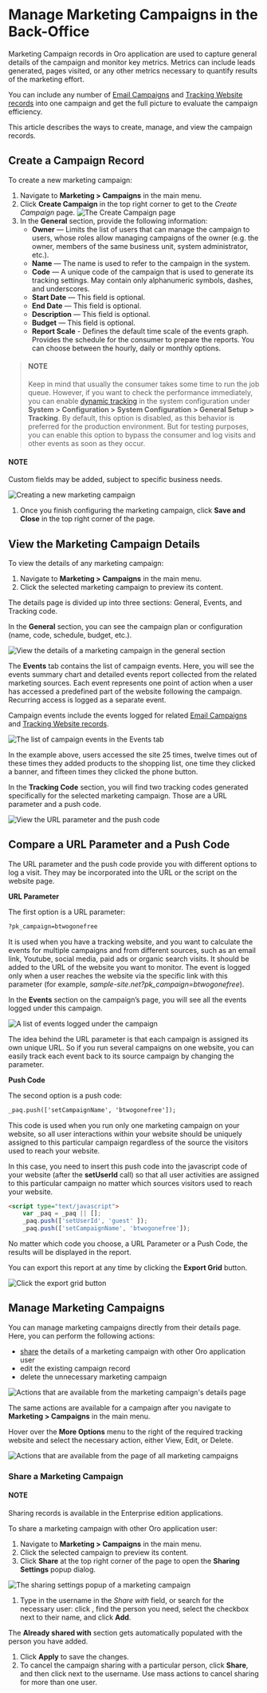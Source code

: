 <a id="user-guide-marketing-campaigns"></a>

# Manage Marketing Campaigns in the Back-Office

Marketing Campaign records in Oro application are used to capture general details of the campaign and monitor key metrics. Metrics can include leads generated, pages visited, or any other metrics necessary to quantify results of the marketing effort.

You can include any number of [Email Campaigns](../email-campaigns/index.md#user-guide-email-campaigns-plus-marketing) and [Tracking Website records](../tracking-websites/index.md#user-guide-marketing-tracking) into one campaign and get the full picture to evaluate the campaign efficiency.

This article describes the ways to create, manage, and view the campaign records.

<a id="user-guide-marketing-campaigns-create"></a>

## Create a Campaign Record

To create a new marketing campaign:

1. Navigate to **Marketing > Campaigns** in the main menu.
2. Click **Create Campaign** in the top right corner to get to the *Create Campaign* page.
   ![The Create Campaign page](user/img/marketing/marketing/create_marketing_campaign_form.png)
3. In the **General** section, provide the following information:
   * **Owner** — Limits the list of users that can manage the campaign to users, whose roles allow managing campaigns of the owner (e.g. the owner, members of the same business unit, system administrator, etc.).
   * **Name** — The name is used to refer to the campaign in the system.
   * **Code** — A unique code of the campaign that is used to generate its tracking settings. May contain only alphanumeric symbols, dashes, and underscores.
   * **Start Date** — This field is optional.
   * **End Date** — This field is optional.
   * **Description** — This field is optional.
   * **Budget** — This field is optional.
   * **Report Scale** - Defines the default time scale of the events graph. Provides the schedule for the consumer to prepare the reports. You can choose between the hourly, daily or monthly options.

> #### NOTE
> Keep in mind that usually the consumer takes some time to run the job queue. However, if you want to check the performance immediately, you can enable [dynamic tracking](../../system/configuration/system/general-setup/tracking.md#admin-configuration-tracking) in the system configuration under **System > Configuration > System Configuration > General Setup > Tracking**. By default, this option is disabled, as this behavior is preferred for the production environment. But for testing purposes, you can enable this option to bypass the consumer and log visits and other events as soon as they occur.

#### NOTE
Custom fields may be added, subject to specific business needs.

![Creating a new marketing campaign](user/img/marketing/marketing/create_marketing_campaign.png)
1. Once you finish configuring the marketing campaign, click **Save and Close** in the top right corner of the page.

<a id="user-guide-marketing-campaigns-view-page"></a>

## View the Marketing Campaign Details

To view the details of any marketing campaign:

1. Navigate to **Marketing > Campaigns** in the main menu.
2. Click the selected marketing campaign to preview its content.

The details page is divided up into three sections: General, Events, and Tracking code.

In the **General** section, you can see the campaign plan or configuration (name, code, schedule, budget, etc.).

![View the details of a marketing campaign in the general section](user/img/marketing/marketing/marketing_campaign_view_general.png)

The **Events** tab contains the list of campaign events. Here, you will see the events summary chart and detailed events report collected from the related marketing sources. Each event represents one point of action when a user has accessed a predefined part of the website following the campaign. Recurring access is logged as a separate event.

Campaign events include the events logged for related [Email Campaigns](../email-campaigns/index.md#user-guide-email-campaigns-plus-marketing) and [Tracking Website records](../tracking-websites/index.md#user-guide-marketing-tracking).

![The list of campaign events in the Events tab](user/img/marketing/marketing/marketing_campaign_view_events.png)

In the example above, users accessed the site 25 times, twelve times out of these times they added products to the shopping list, one time they clicked a banner, and fifteen times they clicked the phone button.

In the **Tracking Code** section, you will find two tracking codes generated specifically for the selected marketing campaign. Those are a URL parameter and a push code.

![View the URL parameter and the push code](user/img/marketing/marketing/marketing_campaign_view_code.png)

<a id="user-guide-marketing-codes"></a>

## Compare a URL Parameter and a Push Code

The URL parameter and the push code provide you with different options to log a visit. They may be incorporated into the URL or the script on the website page.

**URL Parameter**

The first option is a URL parameter:

```html
?pk_campaign=btwogonefree
```

It is used when you have a tracking website, and you want to calculate the events for multiple campaigns and from different sources, such as an email link, Youtube, social media, paid ads or organic search visits. It should be added to the URL of the website you want to monitor. The event is logged only when a user reaches the website via the specific link with this parameter (for example, *sample-site.net?pk_campaign=btwogonefree*).

In the **Events** section on the campaign’s page, you will see all the events logged under this campaign.

![A list of events logged under the campaign](user/img/marketing/marketing/events_logged.png)

The idea behind the URL parameter is that each campaign is assigned its own unique URL. So if you run several campaigns on one website, you can easily track each event back to its source campaign by changing the parameter.

**Push Code**

The second option is a push code:

```html
_paq.push(['setCampaignName', 'btwogonefree']);
```

This code is used when you run only one marketing campaign on your website, so all user interactions within your website should be uniquely assigned to this particular campaign regardless of the source the visitors used to reach your website.

In this case, you need to insert this push code into the javascript code of your website (after the **setUserId** call) so that all user activities are assigned to this particular campaign no matter which sources visitors used to reach your website.

```html
<script type="text/javascript">
    var _paq = _paq || [];
    _paq.push(['setUserId', 'guest' ]);
    _paq.push(['setCampaignName', 'btwogonefree']);
```

No matter which code you choose, a URL Parameter or a Push Code, the results will be displayed in the report.

You can export this report at any time by clicking the **Export Grid** button.

![Click the export grid button](user/img/marketing/marketing/export_grid.png)

<a id="user-guide-marketing-campaigns-actions"></a>

## Manage Marketing Campaigns

You can manage marketing campaigns directly from their details page. Here, you can perform the following actions:

* [share](#user-guide-marketing-campaign-share-page) the details of a marketing campaign with other Oro application user
* edit the existing campaign record
* delete the unnecessary marketing campaign

![Actions that are available from the marketing campaign's details page](user/img/marketing/marketing/campaign_actions.png)

The same actions are available for a campaign after you navigate to **Marketing > Campaigns** in the main menu.

Hover over the <i class="fa fa-ellipsis-h fa-lg" aria-hidden="true"></i> **More Options** menu to the right of the required tracking website and select the necessary action, either <i class="fa fa-eye fa-lg" aria-hidden="true"></i> View, <i class="fa fa-edit fa-lg" aria-hidden="true"></i> Edit, or <i class="fas fa-trash-alt" aria-hidden="true"></i> Delete.

![Actions that are available from the page of all marketing campaigns](user/img/marketing/marketing/campaign_actions_general.png)

<a id="user-guide-marketing-campaign-share-page"></a>

### Share a Marketing Campaign

#### NOTE
Sharing records is available in the Enterprise edition applications.

To share a marketing campaign with other Oro application user:

1. Navigate to **Marketing > Campaigns** in the main menu.
2. Click the selected campaign to preview its content.
3. Click **Share** at the top right corner of the page to open the **Sharing Settings** popup dialog.

![The sharing settings popup of a marketing campaign](user/img/marketing/marketing/marketing_campaign_share.png)
1. Type in the username in the *Share with* field, or search for the necessary user: click <i class="fa fa-bars fa-lg" aria-hidden="true"></i>, find the person you need, select the checkbox next to their name, and click **Add**.

The **Already shared with** section gets automatically populated with the person you have added.

1. Click **Apply** to save the changes.
2. To cancel the campaign sharing with a particular person, click **Share**, and then click <i class="fas fa-trash-alt" aria-hidden="true"></i> next to the username. Use mass actions to cancel sharing for more than one user.

<!-- stop -->
<!-- fa-bars = fa-navicon -->
<!-- Ic Tiles is used as Set As Default in saved views, and as tiles in display layout options -->
<!-- IcPencil refers to Rename in Commerce and Inline Editing in CRM -->
<!-- Check mark in the square. -->
<!-- SortDesc is also used as drop-down arrow -->
